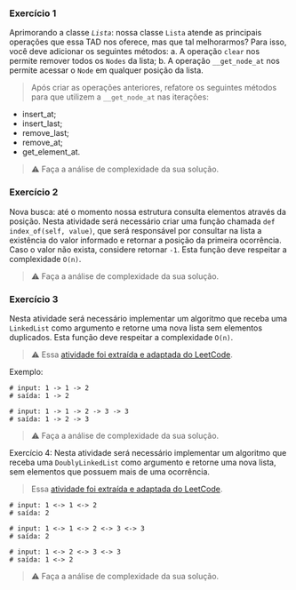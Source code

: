 ### Exercício 1  
Aprimorando a classe *`Lista`*: nossa classe `Lista` atende as principais operações que essa TAD nos oferece, mas que tal melhorarmos? Para isso, você deve adicionar os seguintes métodos:
a. A operação `clear` nos permite remover todos os `Nodes` da lista;
b. A operação `__get_node_at` nos permite acessar o `Node` em qualquer posição da lista.
> Após criar as operações anteriores, refatore os seguintes métodos para que utilizem a `__get_node_at` nas iterações:
- insert_at;
- insert_last;
- remove_last;
- remove_at;
- get_element_at.

> ⚠️ Faça a análise de complexidade da sua solução.

### Exercício 2  
Nova busca: até o momento nossa estrutura consulta elementos através da posição. Nesta atividade será necessário criar uma função chamada `def index_of(self, value)`, que será responsável por consultar na lista a existência do valor informado e retornar a posição da primeira ocorrência. Caso o valor não exista, considere retornar `-1`. Esta função deve respeitar a complexidade `O(n)`.

> ⚠️ Faça a análise de complexidade da sua solução.

### Exercício 3  
Nesta atividade será necessário implementar um algoritmo que receba uma `LinkedList` como argumento e retorne uma nova lista sem elementos duplicados. Esta função deve respeitar a complexidade `O(n)`.

> ⚠️ Essa [atividade foi extraída e adaptada do LeetCode](https://leetcode.com/problems/remove-duplicates-from-sorted-list/).

Exemplo:

```
# input: 1 -> 1 -> 2
# saída: 1 -> 2

# input: 1 -> 1 -> 2 -> 3 -> 3
# saída: 1 -> 2 -> 3
```

> ⚠️ Faça a análise de complexidade da sua solução.

Exercício 4: Nesta atividade será necessário implementar um algoritmo que receba uma `DoublyLinkedList` como argumento e retorne uma nova lista, sem elementos que possuem mais de uma ocorrência.

> Essa [atividade foi extraída e adaptada do LeetCode](https://leetcode.com/problems/remove-duplicates-from-sorted-list-ii/).

```
# input: 1 <-> 1 <-> 2
# saída: 2

# input: 1 <-> 1 <-> 2 <-> 3 <-> 3
# saída: 2

# input: 1 <-> 2 <-> 3 <-> 3
# saída: 1 <-> 2
```

> ⚠️ Faça a análise de complexidade da sua solução.
